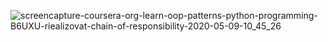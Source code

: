 ![screencapture-coursera-org-learn-oop-patterns-python-programming-B6UXU-riealizovat-chain-of-responsibility-2020-05-09-10_45_26](https://user-images.githubusercontent.com/48917675/81481069-49804180-91e2-11ea-8361-90448eb6c27f.png)
